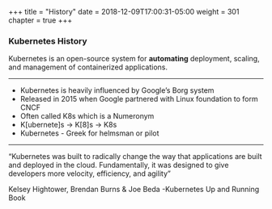 +++
title = "History"
date = 2018-12-09T17:00:31-05:00
weight = 301
chapter = true
+++

### Kubernetes History

Kubernetes is an open-source system for **automating** deployment, scaling, and management of containerized applications.

---

* Kubernetes is heavily influenced by Google’s Borg system
* Released in 2015 when Google partnered with Linux foundation to form CNCF
* Often called K8s which is a Numeronym
* K[ubernete]s →  K[8]s → K8s 
* Kubernetes - Greek for helmsman or pilot

---

“Kubernetes was built to radically change the way that applications are built and deployed in the cloud. Fundamentally, it was designed to give developers more velocity, efficiency, and agility”

Kelsey Hightower, Brendan Burns & Joe Beda
-Kubernetes Up and Running Book


